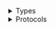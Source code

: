 <details>
<summary>Types</summary>

  - [DeviceFarmClient](/aws-sdk-swift/reference/0.x/AWSDeviceFarm/DeviceFarmClient)
  - [DeviceFarmClient.DeviceFarmClientConfiguration](/aws-sdk-swift/reference/0.x/AWSDeviceFarm/DeviceFarmClient.DeviceFarmClientConfiguration)
  - [DeviceFarmClientLogHandlerFactory](/aws-sdk-swift/reference/0.x/AWSDeviceFarm/DeviceFarmClientLogHandlerFactory)
  - [DeviceFarmClientTypes](/aws-sdk-swift/reference/0.x/AWSDeviceFarm/DeviceFarmClientTypes)

</details>

<details>
<summary>Protocols</summary>

  - [DeviceFarmClientProtocol](/aws-sdk-swift/reference/0.x/AWSDeviceFarm/DeviceFarmClientProtocol)

</details>
